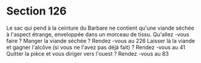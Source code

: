# Section 126

Le sac qui pend à la ceinture du Barbare ne contient qu'une viande séchée à l'aspect
étrange, enveloppée dans un morceau de tissu. Qu'allez -vous faire  ?
Manger la viande séchée  ?      Rendez -vous au 226
Laisser là la viande et gagner l'alcôve (si vous ne l'avez pas déjà fait)  ?
Rendez -vous au 41
Quitter la pièce et vous diriger vers l'ouest  ?    Rendez -vous au 83